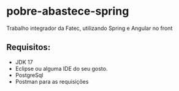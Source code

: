 # pobre-abastece-spring
Trabalho integrador da Fatec, utilizando Spring e Angular no front
## Requisitos:
- JDK 17
- Eclipse ou alguma IDE do seu gosto.
- PostgreSql
- Postman para as requisições
